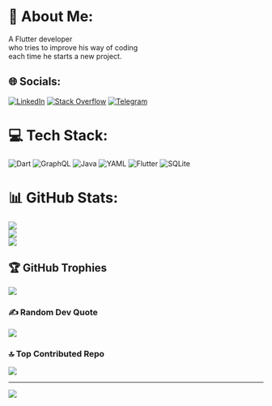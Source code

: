 # 💫 About Me:
A Flutter developer <br>who tries to improve his way of coding<br>each time he starts a new project.


## 🌐 Socials:
[![LinkedIn](https://img.shields.io/badge/LinkedIn-%230077B5.svg?logo=linkedin&logoColor=white)](https://www.linkedin.com/in/mohsen-zahabipour-693171244) [![Stack Overflow](https://img.shields.io/badge/-Stackoverflow-FE7A16?logo=stack-overflow&logoColor=white)](https://stackoverflow.com/users/mohsenz) [![Telegram](https://img.shields.io/badge/Telegram-2CA5E0?style=flat-squeare&logo=telegram&logoColor=white)](https://t.me/mohsinzahabi)

# 💻 Tech Stack:
![Dart](https://img.shields.io/badge/dart-%230175C2.svg?style=for-the-badge&logo=dart&logoColor=white) ![GraphQL](https://img.shields.io/badge/-GraphQL-E10098?style=for-the-badge&logo=graphql&logoColor=white) ![Java](https://img.shields.io/badge/java-%23ED8B00.svg?style=for-the-badge&logo=openjdk&logoColor=white) ![YAML](https://img.shields.io/badge/yaml-%23ffffff.svg?style=for-the-badge&logo=yaml&logoColor=151515) ![Flutter](https://img.shields.io/badge/Flutter-%2302569B.svg?style=for-the-badge&logo=Flutter&logoColor=white) ![SQLite](https://img.shields.io/badge/sqlite-%2307405e.svg?style=for-the-badge&logo=sqlite&logoColor=white)
# 📊 GitHub Stats:
![](https://github-readme-stats.vercel.app/api?username=mohsenzahab&theme=shadow_blue&hide_border=false&include_all_commits=true&count_private=true)<br/>
![](https://github-readme-streak-stats.herokuapp.com/?user=mohsenzahab&theme=shadow_blue&hide_border=false)<br/>
![](https://github-readme-stats.vercel.app/api/top-langs/?username=mohsenzahab&theme=shadow_blue&hide_border=false&include_all_commits=true&count_private=true&layout=compact)

## 🏆 GitHub Trophies
![](https://github-profile-trophy.vercel.app/?username=mohsenzahab&theme=radical&no-frame=false&no-bg=false&margin-w=4)

### ✍️ Random Dev Quote
![](https://quotes-github-readme.vercel.app/api?type=horizontal&theme=radical)

### 🔝 Top Contributed Repo
![](https://github-contributor-stats.vercel.app/api?username=mohsenzahab&limit=5&theme=shadow_blue&combine_all_yearly_contributions=true)

---
[![](https://visitcount.itsvg.in/api?id=mohsenzahab&icon=10&color=13)](https://visitcount.itsvg.in)

<!-- Proudly created with GPRM ( https://gprm.itsvg.in ) -->
